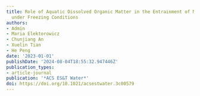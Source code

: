 ```yaml
---
title: Role of Aquatic Dissolved Organic Matter in the Entrainment of Microplastics
  under Freezing Conditions
authors:
- Admin
- Maria Elektorowicz
- Chunjiang An
- Xuelin Tian
- He Peng
date: '2023-01-01'
publishDate: '2024-08-04T18:55:32.947446Z'
publication_types:
- article-journal
publication: '*ACS ES&T Water*'
doi: https://doi.org/10.1021/acsestwater.3c00579
---
```

